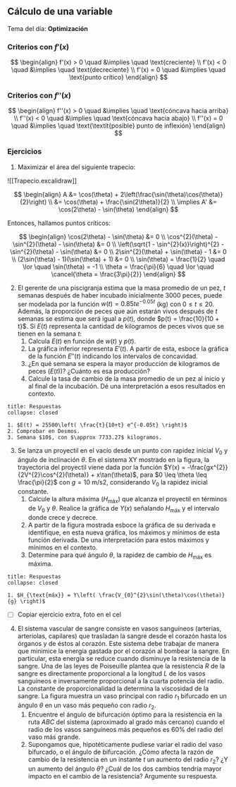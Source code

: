 ## Cálculo de una variable

Tema del día: **Optimización**

### Criterios con $f'(x)$

$$
\begin{align}
f'(x) > 0 \quad &\implies \quad \text{creciente} \\
f'(x) < 0 \quad &\implies \quad \text{decreciente} \\
f'(x) = 0 \quad &\implies \quad \text{punto crítico}
\end{align}
$$

### Criterios con $f''(x)$

$$
\begin{align}
f''(x) > 0 \quad &\implies \quad \text{cóncava hacia arriba} \\
f''(x) < 0 \quad &\implies \quad \text{cóncava hacia abajo} \\
f''(x) = 0 \quad &\implies \quad \text{\textit{posible} punto de inflexión}
\end{align}
$$

### Ejercicios

1. Maximizar el área del siguiente trapecio:

![[Trapecio.excalidraw]]

$$
\begin{align}
A &= \cos(\theta) + 2\left(\frac{\sin(\theta)\cos(\theta)}{2}\right) \\
&= \cos(\theta) + \frac{\sin(2\theta)}{2} \\
\implies A' &= \cos(2\theta) - \sin(\theta)
\end{align}
$$

Entonces, hallamos puntos críticos:

$$
\begin{align}
\cos(2\theta) - \sin(\theta) &= 0 \\
\cos^{2}(\theta) - \sin^{2}(\theta) - \sin(\theta) &= 0 \\
\left(\sqrt{1 - \sin^{2}(x)}\right)^{2} - \sin^{2}(\theta) - \sin(\theta) &= 0 \\
2\sin^{2}(\theta) + \sin(\theta) - 1 &= 0 \\
(2\sin(\theta) - 1)(\sin(\theta) + 1) &= 0 \\
\sin(\theta) = \frac{1}{2} \quad \lor \quad \sin(\theta) = -1 \\
\theta  = \frac{\pi}{6} \quad \lor \quad \cancel{\theta = \frac{3\pi}{2}}
\end{align}
$$

2. El gerente de una piscigranja estima que la masa promedio de un pez, $t$ semanas después de haber incubado inicialmente 3000 peces, puede ser modelada por la función $w(t) = 0.85te^{-0.05t}$ (kg) con $0 \leq t \leq 20$. Además, la proporción de peces que aún estarán vivos después de $t$ semanas se estima que será igual a $p(t)$, donde $p(t) = \frac{10}{10 + t}$. Si $E(t)$ representa la cantidad de kilogramos de peces vivos que se tienen en la semana $t$:
	1. Calcula $E(t)$ en función de $w(t)$ y $p(t)$.
	2. La gráfica inferior representa $E'(t)$. A partir de esta, esboce la gráfica de la función $E''(t)$ indicando los intervalos de concavidad.
	3. ¿En qué semana se espera la mayor producción de kilogramos de peces ($E(t)$)? ¿Cuánto es esa producción?
	4. Calcule la tasa de cambio de la masa promedio de un pez al inicio y al final de la incubación. Dé una interpretación a esos resultados en contexto.

```ad-note
title: Respuestas
collapse: closed

1. $E(t) = 25500\left( \frac{t}{10+t} e^{-0.05t} \right)$
2. Comprobar en Desmos.
3. Semana $10$, con $\approx 7733.27$ kilogramos.

```

3. Se lanza un proyectil en el vacío desde un punto con rapidez inicial $V_{0}$ y ángulo de inclinación $\theta$. En el sistema $\text{XY}$ mostrado en la figura, la trayectoria del proyectil viene dada por la función $Y(x) = -\frac{gx^{2}}{2V^{2}\cos^{2}(\theta)} + x\tan(\theta)$, para $0 \leq \theta \leq \frac{\pi}{2}$ con $g = 10\ \text{m/s2}$, considerando $V_{0}$ la rapidez inicial constante.
	1. Calcule la altura máxima ($H_{\text{máx}}$) que alcanza el proyectil en términos de $V_{0}$ y $\theta$. Realice la gráfica de $Y(x)$ señalando $H_{\text{máx}}$ y el intervalo donde crece y decrece.
	2. A partir de la figura mostrada esboce la gráfica de su derivada e identifique, en esta nueva gráfica, los máximos y mínimos de esta función derivada. De una interpretación para estos máximos y mínimos en el contexto.
	3. Determine para qué ángulo $\theta$, la rapidez de cambio de $H_{\text{máx}}$ es máxima.

```ad-note
title: Respuestas
collapse: closed

1. $H_{\text{máx}} = Y\left( \frac{V_{0}^{2}\sin(\theta)\cos(\theta)}{g} \right)$

```

- [ ] Copiar ejercicio extra, foto en el cel

4. El sistema vascular de sangre consiste en vasos sanguíneos (arterias, arteriolas, capilares) que trasladan la sangre desde el corazón hasta los órganos y de éstos al corazón. Este sistema debe trabajar de manera que minimice la energía gastada por el corazón al bombear la sangre. En particular, esta energía se reduce cuando disminuye la resistencia de la sangre. Una de las leyes de Poiseuille plantea que la resistencia $R$ de la sangre es directamente proporcional a la longitud $L$ de los vasos sanguíneos e inversamente proporcional a la cuarta potencia del radio. La constante de proporcionalidad la determina la viscosidad de la sangre.
   La figura muestra un vaso principal con radio $r_{1}$ bifurcado en un ángulo $\theta$ en un vaso más pequeño con radio $r_{2}$.
	1. Encuentre el ángulo de bifurcación óptimo para la resistencia en la ruta $ABC$ del sistema (aproximado al grado más cercano) cuando el radio de los vasos sanguíneos más pequeños es $60\%$ del radio del vaso más grande.
	2. Supongamos que, hipotéticamente pudiese variar el radio del vaso bifurcado, o el ángulo de bifurcación. ¿Cómo afecta la razón de cambio de la resistencia en un instante $t$ un aumento del radio $r_{2}$? ¿Y un aumento del ángulo $\theta$? ¿Cuál de los dos cambios tendría mayor impacto en el cambio de la resistencia? Argumente su respuesta.
